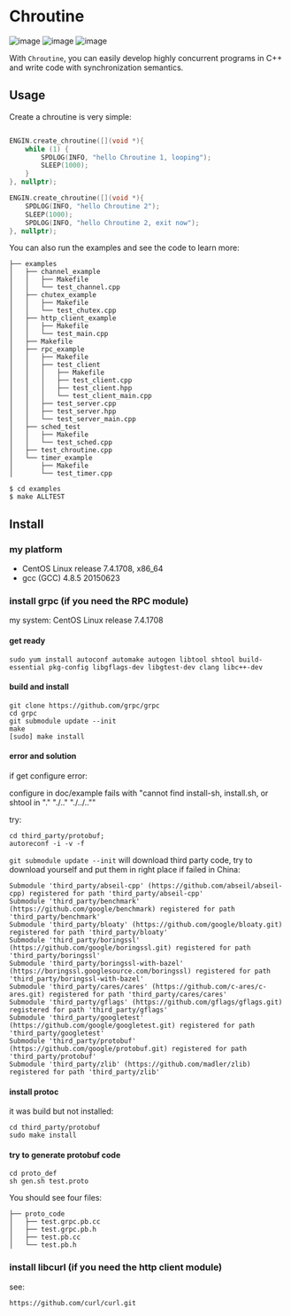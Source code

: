 # Chroutine

![image](https://img.shields.io/badge/build-passing-green)
![image](https://img.shields.io/badge/license-MIT-blue)
![image](https://img.shields.io/badge/platform-linux--64-lightgrey)

With `Chroutine`, you can easily develop highly concurrent programs in C++ and write code with synchronization semantics.

## Usage

Create a chroutine is very simple:

```cpp

ENGIN.create_chroutine([](void *){
    while (1) {
        SPDLOG(INFO, "hello Chroutine 1, looping");
        SLEEP(1000);
    }
}, nullptr);

ENGIN.create_chroutine([](void *){
    SPDLOG(INFO, "hello Chroutine 2");
    SLEEP(1000);
    SPDLOG(INFO, "hello Chroutine 2, exit now");
}, nullptr);

```

You can also run the examples and see the code to learn more:

```shell
├── examples
│   ├── channel_example
│   │   ├── Makefile
│   │   └── test_channel.cpp
│   ├── chutex_example
│   │   ├── Makefile
│   │   └── test_chutex.cpp
│   ├── http_client_example
│   │   ├── Makefile
│   │   └── test_main.cpp
│   ├── Makefile
│   ├── rpc_example
│   │   ├── Makefile
│   │   ├── test_client
│   │   │   ├── Makefile
│   │   │   ├── test_client.cpp
│   │   │   ├── test_client.hpp
│   │   │   └── test_client_main.cpp
│   │   ├── test_server.cpp
│   │   ├── test_server.hpp
│   │   └── test_server_main.cpp
│   ├── sched_test
│   │   ├── Makefile
│   │   └── test_sched.cpp
│   ├── test_chroutine.cpp
│   └── timer_example
│       ├── Makefile
│       └── test_timer.cpp

$ cd examples
$ make ALLTEST
```

## Install

### my platform

- CentOS Linux release 7.4.1708, x86_64
- gcc (GCC) 4.8.5 20150623

### install grpc (if you need the RPC module)

my system: CentOS Linux release 7.4.1708

#### get ready

```shell
sudo yum install autoconf automake autogen libtool shtool build-essential pkg-config libgflags-dev libgtest-dev clang libc++-dev
```

#### build and install

```shell
git clone https://github.com/grpc/grpc
cd grpc
git submodule update --init
make
[sudo] make install
```


#### error and solution

if get configure error: 


configure in doc/example fails with "cannot find install-sh, install.sh, or shtool in "." "./.." "./../..""

try:

```shell
cd third_party/protobuf; 
autoreconf -i -v -f
```

`git submodule update --init` will download third party code, try to download yourself and put them in right place if failed in China:

```shell
Submodule 'third_party/abseil-cpp' (https://github.com/abseil/abseil-cpp) registered for path 'third_party/abseil-cpp'
Submodule 'third_party/benchmark' (https://github.com/google/benchmark) registered for path 'third_party/benchmark'
Submodule 'third_party/bloaty' (https://github.com/google/bloaty.git) registered for path 'third_party/bloaty'
Submodule 'third_party/boringssl' (https://github.com/google/boringssl.git) registered for path 'third_party/boringssl'
Submodule 'third_party/boringssl-with-bazel' (https://boringssl.googlesource.com/boringssl) registered for path 'third_party/boringssl-with-bazel'
Submodule 'third_party/cares/cares' (https://github.com/c-ares/c-ares.git) registered for path 'third_party/cares/cares'
Submodule 'third_party/gflags' (https://github.com/gflags/gflags.git) registered for path 'third_party/gflags'
Submodule 'third_party/googletest' (https://github.com/google/googletest.git) registered for path 'third_party/googletest'
Submodule 'third_party/protobuf' (https://github.com/google/protobuf.git) registered for path 'third_party/protobuf'
Submodule 'third_party/zlib' (https://github.com/madler/zlib) registered for path 'third_party/zlib'
```

#### install protoc

it was build but not installed:

```shell
cd third_party/protobuf
sudo make install
```

#### try to generate protobuf code

```shell
cd proto_def
sh gen.sh test.proto
```

You should see four files:

```shell
├── proto_code
│   ├── test.grpc.pb.cc
│   ├── test.grpc.pb.h
│   ├── test.pb.cc
│   └── test.pb.h
```

### install libcurl (if you need the http client module)

see:

```
https://github.com/curl/curl.git
```